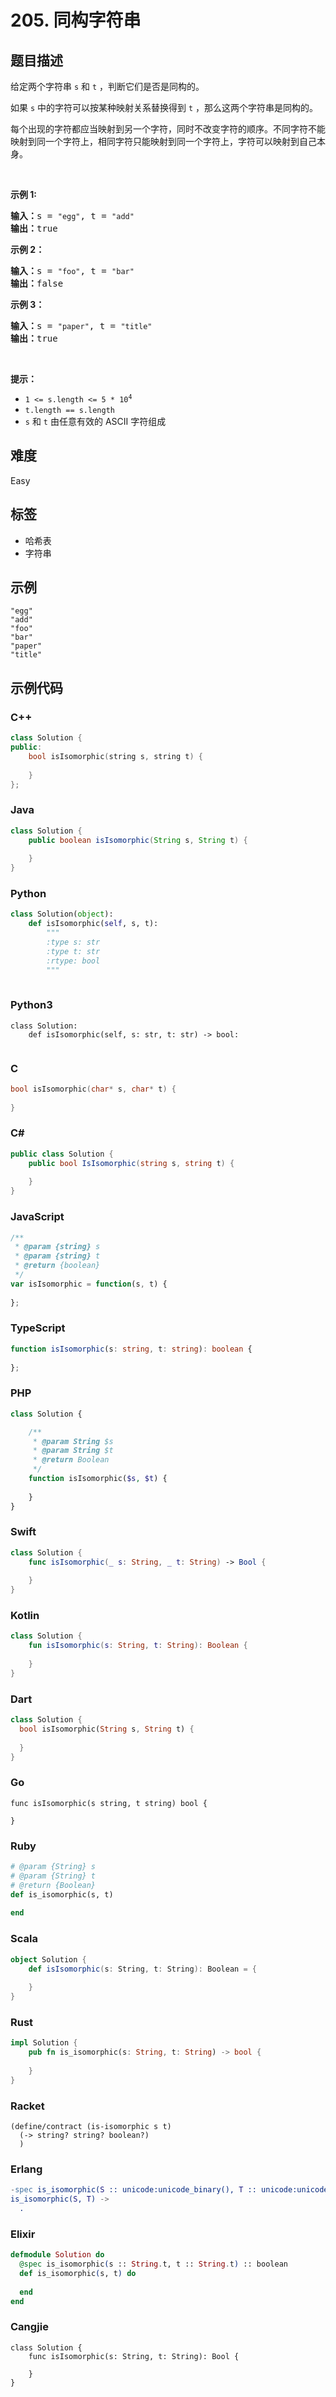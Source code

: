 # 205. 同构字符串

## 题目描述

<p>给定两个字符串&nbsp;<code>s</code>&nbsp;和&nbsp;<code>t</code>&nbsp;，判断它们是否是同构的。</p>

<p>如果&nbsp;<code>s</code>&nbsp;中的字符可以按某种映射关系替换得到&nbsp;<code>t</code>&nbsp;，那么这两个字符串是同构的。</p>

<p>每个出现的字符都应当映射到另一个字符，同时不改变字符的顺序。不同字符不能映射到同一个字符上，相同字符只能映射到同一个字符上，字符可以映射到自己本身。</p>

<p>&nbsp;</p>

<p><strong>示例 1:</strong></p>

<pre>
<strong>输入：</strong>s = <code>"egg"</code>, t = <code>"add"</code>
<strong>输出：</strong>true
</pre>

<p><strong>示例 2：</strong></p>

<pre>
<strong>输入：</strong>s = <code>"foo"</code>, t = <code>"bar"</code>
<strong>输出：</strong>false</pre>

<p><strong>示例 3：</strong></p>

<pre>
<strong>输入：</strong>s = <code>"paper"</code>, t = <code>"title"</code>
<strong>输出：</strong>true</pre>

<p>&nbsp;</p>

<p><strong>提示：</strong></p>

<p><meta charset="UTF-8" /></p>

<ul>
	<li><code>1 &lt;= s.length &lt;= 5 * 10<sup>4</sup></code></li>
	<li><code>t.length == s.length</code></li>
	<li><code>s</code>&nbsp;和&nbsp;<code>t</code>&nbsp;由任意有效的 ASCII 字符组成</li>
</ul>


## 难度

Easy

## 标签

- 哈希表
- 字符串

## 示例

```
"egg"
"add"
"foo"
"bar"
"paper"
"title"
```

## 示例代码

### C++

```cpp
class Solution {
public:
    bool isIsomorphic(string s, string t) {
        
    }
};
```

### Java

```java
class Solution {
    public boolean isIsomorphic(String s, String t) {
        
    }
}
```

### Python

```python
class Solution(object):
    def isIsomorphic(self, s, t):
        """
        :type s: str
        :type t: str
        :rtype: bool
        """
        
```

### Python3

```python3
class Solution:
    def isIsomorphic(self, s: str, t: str) -> bool:
        
```

### C

```c
bool isIsomorphic(char* s, char* t) {
    
}
```

### C#

```csharp
public class Solution {
    public bool IsIsomorphic(string s, string t) {
        
    }
}
```

### JavaScript

```javascript
/**
 * @param {string} s
 * @param {string} t
 * @return {boolean}
 */
var isIsomorphic = function(s, t) {
    
};
```

### TypeScript

```typescript
function isIsomorphic(s: string, t: string): boolean {
    
};
```

### PHP

```php
class Solution {

    /**
     * @param String $s
     * @param String $t
     * @return Boolean
     */
    function isIsomorphic($s, $t) {
        
    }
}
```

### Swift

```swift
class Solution {
    func isIsomorphic(_ s: String, _ t: String) -> Bool {
        
    }
}
```

### Kotlin

```kotlin
class Solution {
    fun isIsomorphic(s: String, t: String): Boolean {
        
    }
}
```

### Dart

```dart
class Solution {
  bool isIsomorphic(String s, String t) {
    
  }
}
```

### Go

```golang
func isIsomorphic(s string, t string) bool {
    
}
```

### Ruby

```ruby
# @param {String} s
# @param {String} t
# @return {Boolean}
def is_isomorphic(s, t)
    
end
```

### Scala

```scala
object Solution {
    def isIsomorphic(s: String, t: String): Boolean = {
        
    }
}
```

### Rust

```rust
impl Solution {
    pub fn is_isomorphic(s: String, t: String) -> bool {
        
    }
}
```

### Racket

```racket
(define/contract (is-isomorphic s t)
  (-> string? string? boolean?)
  )
```

### Erlang

```erlang
-spec is_isomorphic(S :: unicode:unicode_binary(), T :: unicode:unicode_binary()) -> boolean().
is_isomorphic(S, T) ->
  .
```

### Elixir

```elixir
defmodule Solution do
  @spec is_isomorphic(s :: String.t, t :: String.t) :: boolean
  def is_isomorphic(s, t) do
    
  end
end
```

### Cangjie

```cangjie
class Solution {
    func isIsomorphic(s: String, t: String): Bool {

    }
}
```

